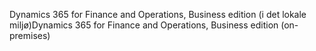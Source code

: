 <span data-ttu-id="5b560-101">Dynamics 365 for Finance and Operations, Business edition (i det lokale miljø)</span><span class="sxs-lookup"><span data-stu-id="5b560-101">Dynamics 365 for Finance and Operations, Business edition (on-premises)</span></span>
